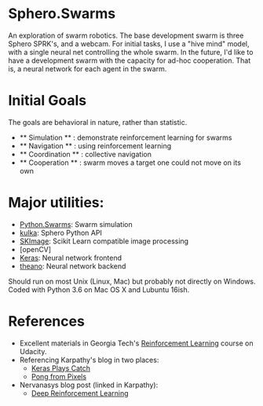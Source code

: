 # Sphero.Swarms

An exploration of swarm robotics. The base development swarm is three Sphero SPRK's, and a webcam. For initial tasks, I use a "hive mind" model, with a single neural net controlling the whole swarm. In the future, I'd like to have a development swarm with the capacity for ad-hoc cooperation. That is, a neural network for each agent in the swarm.

# Initial Goals

The goals are behavioral in nature, rather than statistic.
- ** Simulation ** : demonstrate reinforcement learning for swarms
- ** Navigation ** : using reinforcement learning
- ** Coordination ** : collective navigation
- ** Cooperation ** : swarm moves a target one could not move on its own

# Major utilities:

- [Python.Swarms](https://github.com/elmar-hinz/Python.Swarms): Swarm simulation  
- [kulka](https://github.com/karol-szuster/kulka): Sphero Python API
- [SKImage](http://scikit-image.org/): Scikit Learn compatible image processing
- [openCV]
- [Keras](https://keras.io/): Neural network frontend
- [theano](https://github.com/Theano/Theano): Neural network backend

Should run on most Unix (Linux, Mac) but probably not directly on Windows.
Coded with Python 3.6 on Mac OS X and Lubuntu 16ish.

# References

- Excellent materials in Georgia Tech's [Reinforcement Learning](https://www.udacity.com/course/reinforcement-learning--ud600) course on Udacity.
- Referencing Karpathy's blog in two places:
    - [Keras Plays Catch](https://edersantana.github.io/articles/keras_rl/)
    - [Pong from Pixels](http://karpathy.github.io/2016/05/31/rl/)
- Nervanasys blog post (linked in Karpathy):
    - [Deep Reinforcement Learning](https://www.nervanasys.com/demystifying-deep-reinforcement-learning/)
